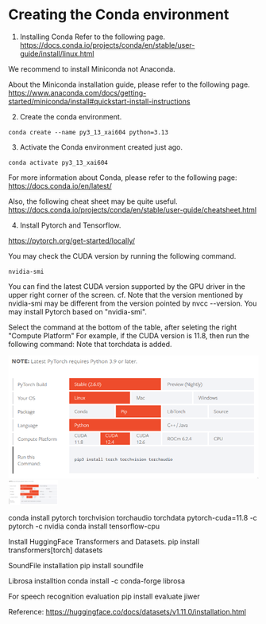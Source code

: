 # Creating the Conda environment
1. Installing Conda
Refer to the following page.
https://docs.conda.io/projects/conda/en/stable/user-guide/install/linux.html

We recommend to install Miniconda not Anaconda.

About the Miniconda installation guide, please refer to the following page.
https://www.anaconda.com/docs/getting-started/miniconda/install#quickstart-install-instructions


2. Create the conda environment. 

```
conda create --name py3_13_xai604 python=3.13
```

3. Activate the Conda environment created just ago.

```
conda activate py3_13_xai604
```

For more information about Conda, please refer to the following page:
https://docs.conda.io/en/latest/


Also, the following cheat sheet may be quite useful.
https://docs.conda.io/projects/conda/en/stable/user-guide/cheatsheet.html


4. Install Pytorch and Tensorflow.

https://pytorch.org/get-started/locally/ 

You may check the CUDA version by running the following command.
```
nvidia-smi
```
You can find the latest CUDA version supported by the GPU driver in the upper right corner of the screen.
cf. Note that the version mentioned by nvidia-smi may be different from the version pointed by nvcc --version. You may install Pytorch based on "nvidia-smi".

Select the command at the bottom of the table, after seleting the right "Compute Platform" For example, if the CUDA version is 11.8, then run the following command: Note that torchdata is added.

![Pytorch install](./pytorch_install.png)
<img src="./pytorch_install.png" width="100px" height="50px" title="Github_Logo"></img>

conda install pytorch torchvision torchaudio torchdata pytorch-cuda=11.8 -c pytorch -c nvidia
conda install tensorflow-cpu

Install HuggingFace Transformers and Datasets.
pip install transformers[torch] datasets

SoundFile installation
pip install soundfile

Librosa installtion
conda install -c conda-forge librosa

For speech recognition evaluation
pip install evaluate jiwer

Reference: https://huggingface.co/docs/datasets/v1.11.0/installation.html
